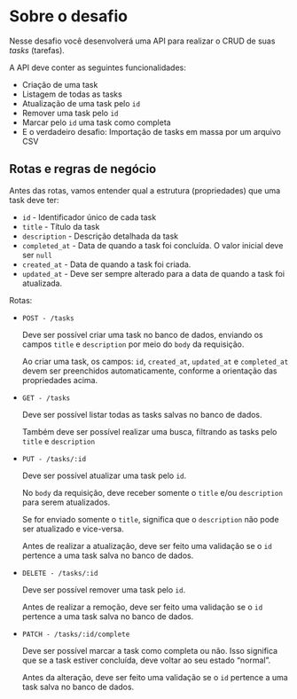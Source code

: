 # Sobre o desafio

Nesse desafio você desenvolverá uma API para realizar o CRUD de suas _tasks_ (tarefas).

A API deve conter as seguintes funcionalidades:

- Criação de uma task
- Listagem de todas as tasks
- Atualização de uma task pelo `id`
- Remover uma task pelo `id`
- Marcar pelo `id` uma task como completa
- E o verdadeiro desafio: Importação de tasks em massa por um arquivo CSV

## Rotas e regras de negócio

Antes das rotas, vamos entender qual a estrutura (propriedades) que uma task deve ter:

- `id` - Identificador único de cada task
- `title` - Título da task
- `description` - Descrição detalhada da task
- `completed_at` - Data de quando a task foi concluída. O valor inicial deve ser `null`
- `created_at` - Data de quando a task foi criada.
- `updated_at` - Deve ser sempre alterado para a data de quando a task foi atualizada.

Rotas:

- `POST - /tasks`

  Deve ser possível criar uma task no banco de dados, enviando os campos `title` e `description` por meio do `body` da requisição.

  Ao criar uma task, os campos: `id`, `created_at`, `updated_at` e `completed_at` devem ser preenchidos automaticamente, conforme a orientação das propriedades acima.

- `GET - /tasks`

  Deve ser possível listar todas as tasks salvas no banco de dados.

  Também deve ser possível realizar uma busca, filtrando as tasks pelo `title` e `description`

- `PUT - /tasks/:id`

  Deve ser possível atualizar uma task pelo `id`.

  No `body` da requisição, deve receber somente o `title` e/ou `description` para serem atualizados.

  Se for enviado somente o `title`, significa que o `description` não pode ser atualizado e vice-versa.

  Antes de realizar a atualização, deve ser feito uma validação se o `id` pertence a uma task salva no banco de dados.

- `DELETE - /tasks/:id`

  Deve ser possível remover uma task pelo `id`.

  Antes de realizar a remoção, deve ser feito uma validação se o `id` pertence a uma task salva no banco de dados.

- `PATCH - /tasks/:id/complete`

  Deve ser possível marcar a task como completa ou não. Isso significa que se a task estiver concluída, deve voltar ao seu estado “normal”.

  Antes da alteração, deve ser feito uma validação se o `id` pertence a uma task salva no banco de dados.
